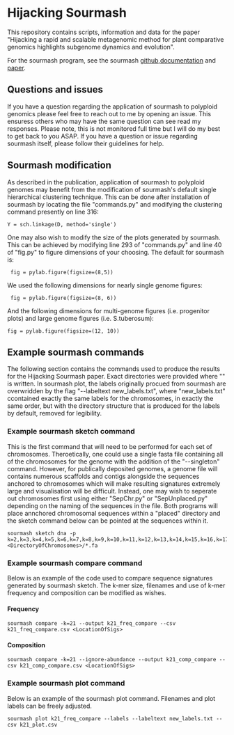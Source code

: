 # Hijacking Sourmash

This repository contains scripts, information and data for the paper "Hijacking a rapid and scalable metagenomic method for plant comparative genomics highlights subgenome dynamics and evolution". 

For the sourmash program, see the sourmash [github](https://github.com/sourmash-bio/sourmash),[documentation](https://sourmash.readthedocs.io/en/latest/) and [paper](https://www.ncbi.nlm.nih.gov/pmc/articles/PMC6720031/).

## Questions and issues
If you have a question regarding the application of sourmash to polyploid genomics please feel free to reach out to me by opening an issue. This ensuress others who may have the same question can see read my responses. Please note, this is not monitored full time but I will do my best to get back to you ASAP.
If you have a question or issue regarding sourmash itself, please follow their guidelines for help.

## Sourmash modification

As described in the publication, application of sourmash to polyploid genomes may benefit from the modification of sourmash's default single hierarchical clustering technique. This can be done after installation of sourmash by locating the file "commands.py" and modifying the clustering command presently on line 316:

```
Y = sch.linkage(D, method='single')
```

One may also wish to modify the size of the plots generated by sourmash. This can be achieved by modifying line 293 of "commands.py" and line 40 of "fig.py" to figure dimensions of your choosing. The default for sourmash is:

```
 fig = pylab.figure(figsize=(8,5))
```
We used the following dimensions for nearly single genome figures:
```
 fig = pylab.figure(figsize=(8, 6))
```

And the following dimensions for multi-genome figures (i.e. progenitor plots) and large genome figures (i.e. S.tuberosum):

```
fig = pylab.figure(figsize=(12, 10))
```

## Example sourmash commands 

The following section contains the commands used to produce the results for the Hijacking Sourmash paper. Exact directories were provided where "<DirectoryOfChromosomes>" is written. In sourmash plot, the labels originally procued from sourmash are overwridden by the flag "--labeltext new_labels.txt", where "new_labels.txt" ccontained exactly the same labels for the chromosomes, in exactly the same order, but with the directory structure that is produced for the labels by default, removed for legibility. 

### Example sourmash sketch command

This is the first command that will need to be performed for each set of chromosomes. Theroetically, one could use a single fasta file containing all of the chromosomes for the genome with the addition of the "--singleton" command. However, for publically deposited genomes, a genome file will contains numerous scaffolds and contigs alongside the sequences anchored to chromosomes which will make resulting signatures extremely large and visualisation will be difficult. Instead, one may wish to seperate out chromosomes first using either "SepChr.py" or "SepUnplaced.py" depending on the naming of the sequences in the file. Both programs will place annchored chromosomal sequences within a "placed" directory and the sketch command below can be pointed at the sequences within it. 

```
sourmash sketch dna -p k=2,k=3,k=4,k=5,k=6,k=7,k=8,k=9,k=10,k=11,k=12,k=13,k=14,k=15,k=16,k=17,k=18,k=19,k=20,k=21,k=31,k=41,k=51,k=61,abund  <DirectoryOfChromosomes>/*.fa

```
### Example sourmash compare command

Below is an example of the code used to compare sequence signatures generated by sourmash sketch. The k-mer size, filenames and use of k-mer frequency and composition can be modified as wishes.

#### Frequency

```
sourmash compare -k=21 --output k21_freq_compare --csv k21_freq_compare.csv <LocationOfSigs>
```
#### Composition
```
sourmash compare -k=21 --ignore-abundance --output k21_comp_compare --csv k21_comp_compare.csv <LocationOfSigs>
```

### Example sourmash plot command

Below is an example of the sourmash plot command. Filenames and plot labels can be freely adjusted.

```
sourmash plot k21_freq_compare --labels --labeltext new_labels.txt --csv k21_plot.csv
```



